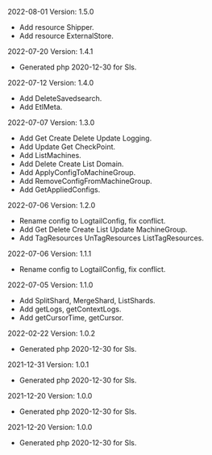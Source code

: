 2022-08-01 Version: 1.5.0
- Add resource Shipper.
- Add resource ExternalStore.

2022-07-20 Version: 1.4.1
- Generated php 2020-12-30 for Sls.

2022-07-12 Version: 1.4.0
- Add DeleteSavedsearch.
- Add EtlMeta.

2022-07-07 Version: 1.3.0
- Add Get Create Delete Update Logging.
- Add Update Get CheckPoint.
- Add ListMachines.
- Add Delete Create List Domain.
- Add ApplyConfigToMachineGroup.
- Add RemoveConfigFromMachineGroup.
- Add GetAppliedConfigs.

2022-07-06 Version: 1.2.0
- Rename config to LogtailConfig, fix conflict.
- Add Get Delete Create List Update MachineGroup.
- Add TagResources UnTagResources ListTagResources.

2022-07-06 Version: 1.1.1
- Rename config to LogtailConfig, fix conflict.

2022-07-05 Version: 1.1.0
- Add SplitShard, MergeShard, ListShards.
- Add getLogs, getContextLogs.
- Add getCursorTime, getCursor.

2022-02-22 Version: 1.0.2
- Generated php 2020-12-30 for Sls.

2021-12-31 Version: 1.0.1
- Generated php 2020-12-30 for Sls.

2021-12-20 Version: 1.0.0
- Generated php 2020-12-30 for Sls.

2021-12-20 Version: 1.0.0
- Generated php 2020-12-30 for Sls.

